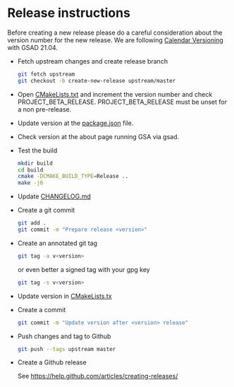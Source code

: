 # Release instructions

Before creating a new release please do a careful consideration about the
version number for the new release. We are following
[Calendar Versioning](https://calver.org/) with GSAD 21.04.

* Fetch upstream changes and create release branch

  ```sh
  git fetch upstream
  git checkout -b create-new-release upstream/master
  ```

* Open [CMakeLists.txt](https://github.com/greenbone/gsa/blob/master/CMakeLists.txt)
  and increment the version number and check PROJECT_BETA_RELEASE.
  PROJECT_BETA_RELEASE must be unset for a non pre-release.

* Update version at the [package.json](https://github.com/greenbone/gsa/blob/master/gsa/package.json) file.

* Check version at the about page running GSA via gsad.

* Test the build

  ```sh
  mkdir build
  cd build
  cmake -DCMAKE_BUILD_TYPE=Release ..
  make -j6
  ```

* Update [CHANGELOG.md](https://github.com/greenbone/gsa/blob/master/CHANGELOG.md)

* Create a git commit

  ```sh
  git add .
  git commit -m "Prepare release <version>"
  ```

* Create an annotated git tag

  ```sh
  git tag -a v<version>
  ```

  or even better a signed tag with your gpg key

  ```sh
  git tag -s v<version>
  ```

* Update version in [CMakeLists.tx](https://github.com/greenbone/gsa/blob/master/CMakeLists.txt)

* Create a commit

  ```sh
  git commit -m "Update version after <version> release"
  ```

* Push changes and tag to Github

  ```sh
  git push --tags upstream master
  ```

* Create a Github release

  See https://help.github.com/articles/creating-releases/
